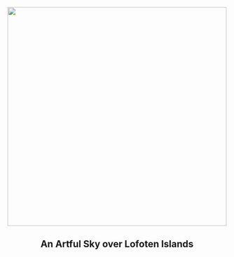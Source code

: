 
<p align="center"><img src="https://apod.nasa.gov/apod/image/2212/SkyArt_Cobianchi_1024.jpg" width="500" height="500"></p>
<h2 align="center"> An Artful Sky over Lofoten Islands </h2>

